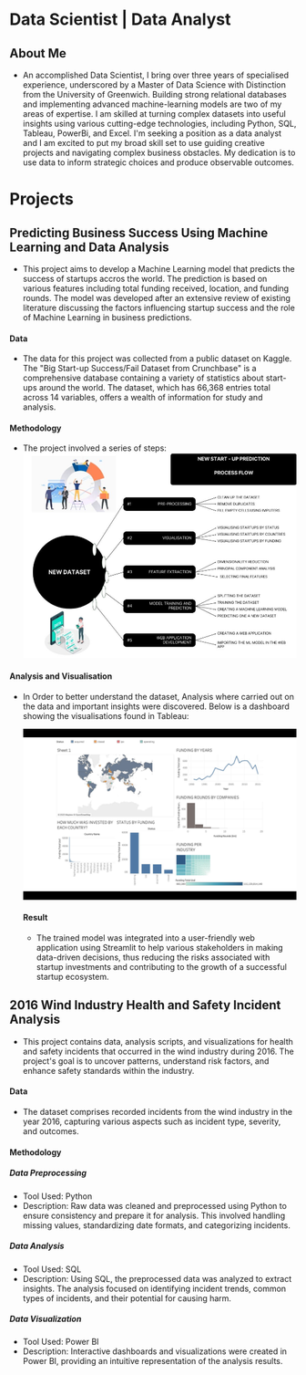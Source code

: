 # Data Scientist | Data Analyst

## About Me
- An accomplished Data Scientist, I bring over three years of specialised experience, underscored by a Master of Data Science with Distinction from the University of Greenwich. Building strong relational databases and implementing advanced machine-learning models are two of my areas of expertise. I am skilled at turning complex datasets into useful insights using various cutting-edge technologies, including Python, SQL, Tableau, PowerBi, and Excel.
I'm seeking a position as a data analyst and I am excited to put my broad skill set to use guiding creative projects and navigating complex business obstacles. My dedication is to use data to inform strategic choices and produce observable outcomes.




# Projects
## Predicting Business Success Using Machine Learning and Data Analysis
- This project aims to develop a Machine Learning model that predicts the success of startups accros the world. The prediction is based on various features including total funding received, location, and funding rounds. The model was developed after an extensive review of existing literature discussing the factors influencing startup success and the role of Machine Learning in business predictions.
  
#### Data
  - The data for this project was collected from a public dataset on Kaggle. The "Big Start-up Success/Fail Dataset from Crunchbase" is a comprehensive database containing a variety of statistics about start-ups around the world. The dataset, which has 66,368 entries total across 14 variables, offers a wealth of information for study and analysis.
    
#### Methodology
- The project involved a series of steps:
![Startup Image](/Startup11/img/Picture1.png)

#### Analysis and Visualisation
- In Order to better understand the dataset, Analysis where carried out on the data and important insights were discovered. Below is a dashboard showing the visualisations found in Tableau:

  ![Startup Image](/Startup11/img/startup.jpeg)

  #### Result
  - The trained model was integrated into a user-friendly web application using Streamlit to help various stakeholders in making data-driven decisions, thus reducing the risks associated with startup investments and contributing to the growth of a successful startup ecosystem.



## 2016 Wind Industry Health and Safety Incident Analysis
- This project contains data, analysis scripts, and visualizations for health and safety incidents that occurred in the wind industry during 2016. The project's goal is to uncover patterns, understand risk factors, and enhance safety standards within the industry.

#### Data
- The dataset comprises recorded incidents from the wind industry in the year 2016, capturing various aspects such as incident type, severity, and outcomes.

#### Methodology
##### Data Preprocessing
- Tool Used: Python
- Description: Raw data was cleaned and preprocessed using Python to ensure consistency and prepare it for analysis. This involved handling missing values, standardizing date formats, and categorizing incidents.
##### Data Analysis
- Tool Used: SQL
- Description: Using SQL, the preprocessed data was analyzed to extract insights. The analysis focused on identifying incident trends, common types of incidents, and their potential for causing harm.
##### Data Visualization
- Tool Used: Power BI
- Description: Interactive dashboards and visualizations were created in Power BI, providing an intuitive representation of the analysis results.



